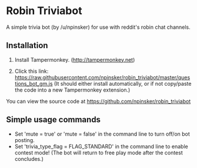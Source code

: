 # Robin Triviabot

A simple trivia bot (by /u/npinsker) for use with reddit's robin chat channels.

## Installation

1. Install Tampermonkey. (http://tampermonkey.net)

2. Click this link: https://raw.githubusercontent.com/npinsker/robin_triviabot/master/questions_bot_gm.js
(It should either install automatically, or if not copy/paste the code into a new Tampermonkey extension.)

You can view the source code at https://github.com/npinsker/robin_triviabot

## Simple usage commands

- Set 'mute = true' or 'mute = false' in the command line to turn off/on bot posting.
- Set 'trivia_type_flag = FLAG_STANDARD' in the command line to enable contest mode!
  (The bot will return to free play mode after the contest concludes.)

